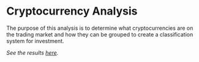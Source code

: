 # Cryptocurrency Analysis

The purpose of this analysis is to determine what cryptocurrencies are on the trading market and how they can be grouped to create a classification system for investment. <br/>

*See the results [here](https://github.com/rabascoh/cryptocurrency-analysis/blob/main/crypto_clustering.ipynb).* 


